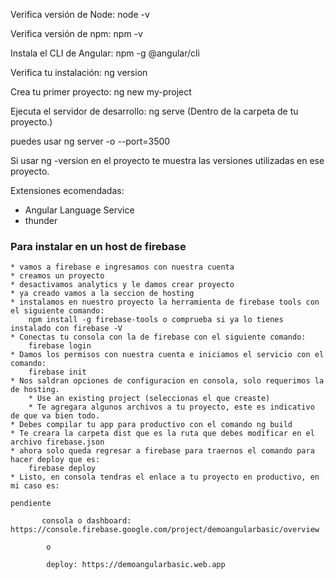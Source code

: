 Verifica versión de Node: node -v

Verifica versión de npm: npm -v

Instala el CLI de Angular: npm -g @angular/cli

Verifica tu instalación: ng version

Crea tu primer proyecto: ng new my-project

Ejecuta el servidor de desarrollo: ng serve (Dentro de la carpeta de tu proyecto.)

puedes usar ng server -o --port=3500

Si usar ng -version en el proyecto te muestra las versiones utilizadas en ese proyecto.

Extensiones ecomendadas:

- Angular Language Service
- thunder

### Para instalar en un host de firebase

    * vamos a firebase e ingresamos con nuestra cuenta
    * creamos un proyecto
    * desactivamos analytics y le damos crear proyecto
    * ya creado vamos a la seccion de hosting
    * instalamos en nuestro proyecto la herramienta de firebase tools con el siguiente comando:
        npm install -g firebase-tools o comprueba si ya lo tienes instalado con firebase -V
    * Conectas tu consola con la de firebase con el siguiente comando:
        firebase login
    * Damos los permisos con nuestra cuenta e iniciamos el servicio con el comando:
        firebase init
    * Nos saldran opciones de configuracion en consola, solo requerimos la de hosting.
        * Use an existing project (seleccionas el que creaste)
        * Te agregara algunos archivos a tu proyecto, este es indicativo de que va bien todo.
    * Debes compilar tu app para productivo con el comando ng build
    * Te creara la carpeta dist que es la ruta que debes modificar en el archivo firebase.json
    * ahora solo queda regresar a firebase para traernos el comando para hacer deploy que es:
        firebase deploy
    * Listo, en consola tendras el enlace a tu proyecto en productivo, en mi caso es:

    pendiente

           consola o dashboard: https://console.firebase.google.com/project/demoangularbasic/overview

            o

            deploy: https://demoangularbasic.web.app
